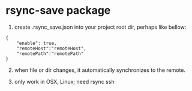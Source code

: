 # rsync-save package
1. create .rsync_save.json into your project root dir, perhaps like bellow:

```
{
    "enable": true,
    "remoteHost":"remoteHost",
    "remotePath":"remotePath"
}
```

2. when file or dir changes, it automatically synchronizes to the remote.

3. only work in OSX, Linux; need rsync ssh
